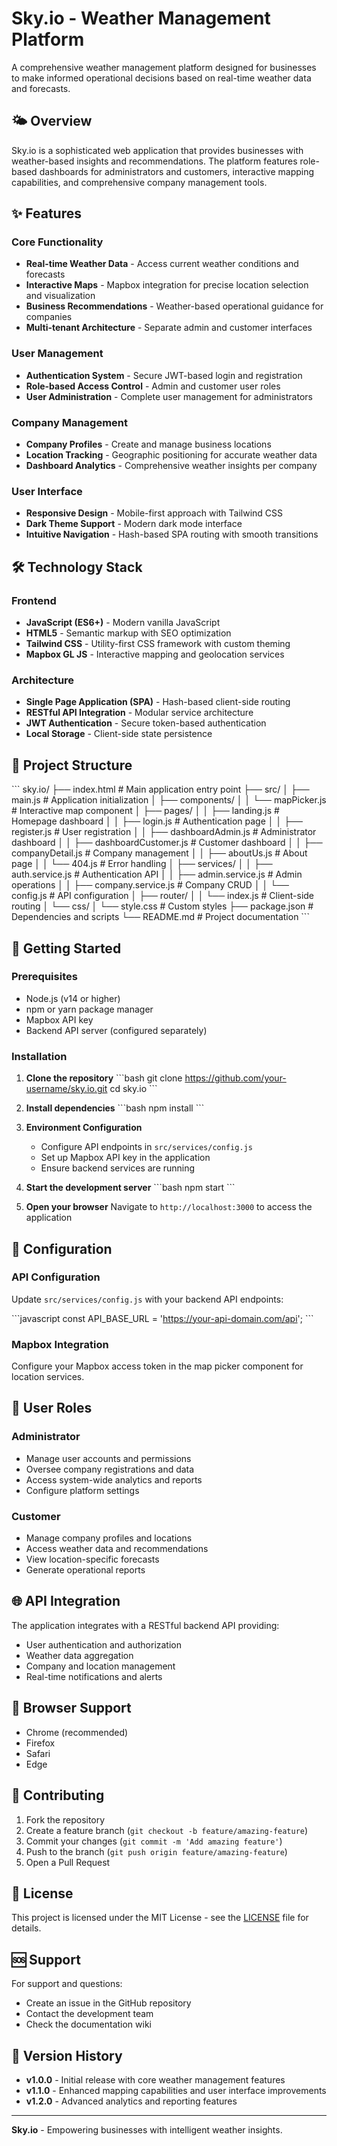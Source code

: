 # Sky.io - Weather Management Platform

A comprehensive weather management platform designed for businesses to make informed operational decisions based on real-time weather data and forecasts.

## 🌤️ Overview

Sky.io is a sophisticated web application that provides businesses with weather-based insights and recommendations. The platform features role-based dashboards for administrators and customers, interactive mapping capabilities, and comprehensive company management tools.

## ✨ Features

### Core Functionality
- **Real-time Weather Data** - Access current weather conditions and forecasts
- **Interactive Maps** - Mapbox integration for precise location selection and visualization
- **Business Recommendations** - Weather-based operational guidance for companies
- **Multi-tenant Architecture** - Separate admin and customer interfaces

### User Management
- **Authentication System** - Secure JWT-based login and registration
- **Role-based Access Control** - Admin and customer user roles
- **User Administration** - Complete user management for administrators

### Company Management
- **Company Profiles** - Create and manage business locations
- **Location Tracking** - Geographic positioning for accurate weather data
- **Dashboard Analytics** - Comprehensive weather insights per company

### User Interface
- **Responsive Design** - Mobile-first approach with Tailwind CSS
- **Dark Theme Support** - Modern dark mode interface
- **Intuitive Navigation** - Hash-based SPA routing with smooth transitions

## 🛠️ Technology Stack

### Frontend
- **JavaScript (ES6+)** - Modern vanilla JavaScript
- **HTML5** - Semantic markup with SEO optimization
- **Tailwind CSS** - Utility-first CSS framework with custom theming
- **Mapbox GL JS** - Interactive mapping and geolocation services

### Architecture
- **Single Page Application (SPA)** - Hash-based client-side routing
- **RESTful API Integration** - Modular service architecture
- **JWT Authentication** - Secure token-based authentication
- **Local Storage** - Client-side state persistence

## 📁 Project Structure

\`\`\`
sky.io/
├── index.html                 # Main application entry point
├── src/
│   ├── main.js               # Application initialization
│   ├── components/
│   │   └── mapPicker.js      # Interactive map component
│   ├── pages/
│   │   ├── landing.js        # Homepage dashboard
│   │   ├── login.js          # Authentication page
│   │   ├── register.js       # User registration
│   │   ├── dashboardAdmin.js # Administrator dashboard
│   │   ├── dashboardCustomer.js # Customer dashboard
│   │   ├── companyDetail.js  # Company management
│   │   ├── aboutUs.js        # About page
│   │   └── 404.js           # Error handling
│   ├── services/
│   │   ├── auth.service.js   # Authentication API
│   │   ├── admin.service.js  # Admin operations
│   │   ├── company.service.js # Company CRUD
│   │   └── config.js         # API configuration
│   ├── router/
│   │   └── index.js          # Client-side routing
│   └── css/
│       └── style.css         # Custom styles
├── package.json              # Dependencies and scripts
└── README.md                # Project documentation
\`\`\`

## 🚀 Getting Started

### Prerequisites
- Node.js (v14 or higher)
- npm or yarn package manager
- Mapbox API key
- Backend API server (configured separately)

### Installation

1. **Clone the repository**
   \`\`\`bash
   git clone https://github.com/your-username/sky.io.git
   cd sky.io
   \`\`\`

2. **Install dependencies**
   \`\`\`bash
   npm install
   \`\`\`

3. **Environment Configuration**
   - Configure API endpoints in `src/services/config.js`
   - Set up Mapbox API key in the application
   - Ensure backend services are running

4. **Start the development server**
   \`\`\`bash
   npm start
   \`\`\`

5. **Open your browser**
   Navigate to `http://localhost:3000` to access the application

## 🔧 Configuration

### API Configuration
Update `src/services/config.js` with your backend API endpoints:

\`\`\`javascript
const API_BASE_URL = 'https://your-api-domain.com/api';
\`\`\`

### Mapbox Integration
Configure your Mapbox access token in the map picker component for location services.

## 👥 User Roles

### Administrator
- Manage user accounts and permissions
- Oversee company registrations and data
- Access system-wide analytics and reports
- Configure platform settings

### Customer
- Manage company profiles and locations
- Access weather data and recommendations
- View location-specific forecasts
- Generate operational reports

## 🌐 API Integration

The application integrates with a RESTful backend API providing:
- User authentication and authorization
- Weather data aggregation
- Company and location management
- Real-time notifications and alerts

## 📱 Browser Support

- Chrome (recommended)
- Firefox
- Safari
- Edge

## 🤝 Contributing

1. Fork the repository
2. Create a feature branch (`git checkout -b feature/amazing-feature`)
3. Commit your changes (`git commit -m 'Add amazing feature'`)
4. Push to the branch (`git push origin feature/amazing-feature`)
5. Open a Pull Request

## 📄 License

This project is licensed under the MIT License - see the [LICENSE](LICENSE) file for details.

## 🆘 Support

For support and questions:
- Create an issue in the GitHub repository
- Contact the development team
- Check the documentation wiki

## 🔄 Version History

- **v1.0.0** - Initial release with core weather management features
- **v1.1.0** - Enhanced mapping capabilities and user interface improvements
- **v1.2.0** - Advanced analytics and reporting features

---

**Sky.io** - Empowering businesses with intelligent weather insights.

